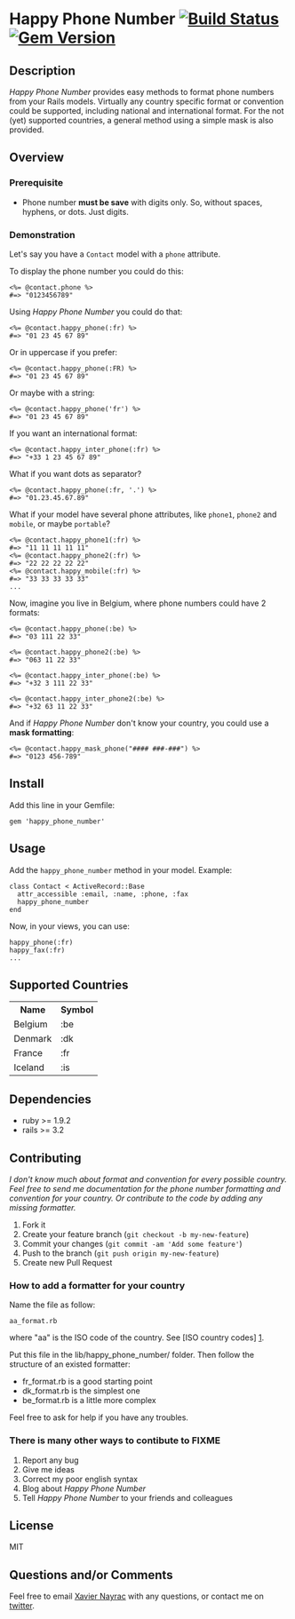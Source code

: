 Happy Phone Number [![Build Status](https://travis-ci.org/lkdjiin/happy_phone_number.png)](https://travis-ci.org/lkdjiin/happy_phone_number) [![Gem Version](https://badge.fury.io/rb/happy_phone_number.png)](http://badge.fury.io/rb/happy_phone_number)
================

Description
----------------------

*Happy Phone Number* provides easy methods to format phone
numbers from your Rails models. Virtually any country specific
format or convention could be supported, including national and international
format. For the not (yet) supported countries, a general method
using a simple mask is also provided.

Overview
-----------------------

### Prerequisite

  * Phone number **must be save** with digits only. So, without spaces, hyphens,
    or dots. Just digits.

### Demonstration

Let's say you have a `Contact` model with a `phone` attribute.

To display the phone number you could do this:

    <%= @contact.phone %>
    #=> "0123456789"

Using *Happy Phone Number* you could do that:

    <%= @contact.happy_phone(:fr) %>
    #=> "01 23 45 67 89"

Or in uppercase if you prefer:

    <%= @contact.happy_phone(:FR) %>
    #=> "01 23 45 67 89"

Or maybe with a string:

    <%= @contact.happy_phone('fr') %>
    #=> "01 23 45 67 89"

If you want an international format:

    <%= @contact.happy_inter_phone(:fr) %>
    #=> "+33 1 23 45 67 89"

What if you want dots as separator?

    <%= @contact.happy_phone(:fr, '.') %>
    #=> "01.23.45.67.89"

What if your model have several phone attributes, like `phone1`, `phone2`
and `mobile`, or maybe `portable`?

    <%= @contact.happy_phone1(:fr) %>
    #=> "11 11 11 11 11"
    <%= @contact.happy_phone2(:fr) %>
    #=> "22 22 22 22 22"
    <%= @contact.happy_mobile(:fr) %>
    #=> "33 33 33 33 33"
    ...

Now, imagine you live in Belgium, where phone numbers could have 2 formats:

    <%= @contact.happy_phone(:be) %>
    #=> "03 111 22 33"

    <%= @contact.happy_phone2(:be) %>
    #=> "063 11 22 33"

    <%= @contact.happy_inter_phone(:be) %>
    #=> "+32 3 111 22 33"

    <%= @contact.happy_inter_phone2(:be) %>
    #=> "+32 63 11 22 33"

And if *Happy Phone Number* don't know your country, you could use a
**mask formatting**:

    <%= @contact.happy_mask_phone("#### ###-###") %>
    #=> "0123 456-789"


Install
-------------------------

Add this line in your Gemfile:

    gem 'happy_phone_number'


Usage
--------------------------

Add the `happy_phone_number` method in your model. Example:

    class Contact < ActiveRecord::Base
      attr_accessible :email, :name, :phone, :fax
      happy_phone_number
    end

Now, in your views, you can use:

    happy_phone(:fr)
    happy_fax(:fr)
    ...

Supported Countries
--------------------------

<table>
<tr>
  <th>Name</th>
  <th>Symbol</th>
</tr>
<tr>
  <td>Belgium</td>
  <td>:be</td>
</tr>
<tr>
  <td>Denmark</td>
  <td>:dk</td>
</tr>
<tr>
  <td>France</td>
  <td>:fr</td>
</tr>
<tr>
  <td>Iceland</td>
  <td>:is</td>
</tr>
</table>

Dependencies
--------------------------

  * ruby >= 1.9.2
  * rails >= 3.2

Contributing
-------------------------

*I don't know much about format and convention for every possible country.
Feel free to send me documentation for the phone number formatting and
convention for your country. Or contribute to the code by adding any
missing formatter.*

1. Fork it
2. Create your feature branch (`git checkout -b my-new-feature`)
3. Commit your changes (`git commit -am 'Add some feature'`)
4. Push to the branch (`git push origin my-new-feature`)
5. Create new Pull Request

### How to add a formatter for your country

Name the file as follow:

    aa_format.rb

where "aa" is the ISO code of the country.
See [ISO country codes] [1].

Put this file in the lib/happy_phone_number/ folder. Then follow the structure of
an existed formatter:

  * fr_format.rb is a good starting point
  * dk_format.rb is the simplest one
  * be_format.rb is a little more complex

Feel free to ask for help if you have any troubles.


### There is many other ways to contibute to FIXME

1. Report any bug
2. Give me ideas
3. Correct my poor english syntax
4. Blog about *Happy Phone Number*
5. Tell *Happy Phone Number* to your friends and colleagues

License
--------------------------

MIT


Questions and/or Comments
--------------------------

Feel free to email [Xavier Nayrac](mailto:xavier.nayrac@gmail.com)
with any questions, or contact me on [twitter](https://twitter.com/lkdjiin).

[1]: http://en.wikipedia.org/wiki/ISO_3166-1 "ISO country codes on wikipedia"
